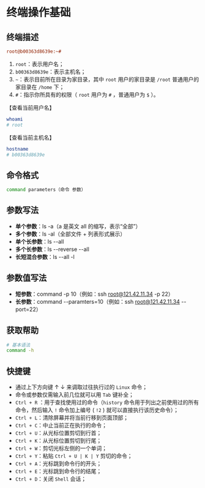 # 终端操作基础

## 终端描述

```ini
root@b00363d8639e:~#
```

1. `root`：表示用户名；
2. `b00363d8639e`：表示主机名；
3. `~`：表示目前所在目录为家目录，其中 `root` 用户的家目录是 `/root` 普通用户的家目录在 `/home` 下；
4. `#`：指示你所具有的权限（ `root` 用户为 `#` ，普通用户为 `$` ）。

【查看当前用户名】

```bash
whoami
# root
```

【查看当前主机名】

```bash
hostname
# b00363d8639e
```

## 命令格式

```bash
command parameters（命令 参数）
```

## 参数写法

- **单个参数**：ls -a（a 是英文 all 的缩写，表示“全部”）
- **多个参数**：ls -al（全部文件 + 列表形式展示）
- **单个长参数**：ls --all
- **多个长参数**：ls --reverse --all
- **长短混合参数**：ls --all -l

## 参数值写法

- **短参数**：command -p 10（例如：ssh root@121.42.11.34 -p 22）
- **长参数**：command --paramters=10（例如：ssh root@121.42.11.34 --port=22）

## 获取帮助

```bash
# 基本语法
command -h
```

## 快捷键

- 通过上下方向键 ↑ ↓ 来调取过往执行过的 `Linux` 命令；
- 命令或参数仅需输入前几位就可以用 `Tab` 键补全；
- `Ctrl + R` ：用于查找使用过的命令（`history` 命令用于列出之前使用过的所有命令，然后输入 `!` 命令加上编号 ( `!2` ) 就可以直接执行该历史命令）；
- `Ctrl + L`：清除屏幕并将当前行移到页面顶部；
- `Ctrl + C`：中止当前正在执行的命令；
- `Ctrl + U`：从光标位置剪切到行首；
- `Ctrl + K`：从光标位置剪切到行尾；
- `Ctrl + W`：剪切光标左侧的一个单词；
- `Ctrl + Y`：粘贴 `Ctrl + U | K | Y` 剪切的命令；
- `Ctrl + A`：光标跳到命令行的开头；
- `Ctrl + E`：光标跳到命令行的结尾；
- `Ctrl + D`：关闭 `Shell` 会话；

